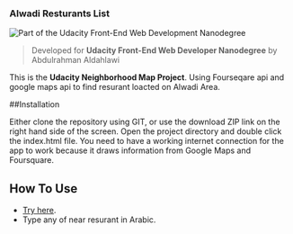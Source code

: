 ### Alwadi Resturants List

![Part of the Udacity Front-End Web Development Nanodegree](https://img.shields.io/badge/Udacity-Front--End%20Web%20Developer%20Nanodegree-02b3e4.svg)

> Developed for **Udacity Front-End Web Developer Nanodegree** by Abdulrahman Aldahlawi

This is the **Udacity Neighborhood Map Project**.
Using Fourseqare api and google maps api to find resurant loacted on Alwadi Area.


##Installation

Either clone the repository using GIT, or use the download ZIP link on the right hand side of the screen. Open the project directory and double click the index.html file. You need to have a working internet connection for the app to work because it draws information from Google Maps and Foursquare.



## How To Use

- [Try here](https://id7oo.github.io/Front_end_course/neighborhood-map-project/index.html).
- Type any of near resurant in Arabic.

